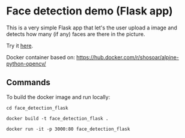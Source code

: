 # Face detection demo (Flask app)


This is a very simple Flask app that let's the user upload a image and detects how many (if any) faces are there in the picture.

Try it [here](http://jeromevonk-face-detection.sa-east-1.elasticbeanstalk.com/).

Docker container based on: https://hub.docker.com/r/shosoar/alpine-python-opencv/

## Commands

To build the docker image and run locally:

`cd face_detection_flask`

`docker build -t face_detection_flask .`

`docker run -it -p 3000:80 face_detection_flask`
